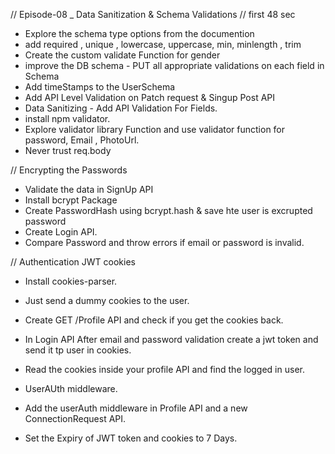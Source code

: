 //  Episode-08 _ Data Sanitization & Schema Validations  // first  48 sec

- Explore the schema type options from the documention
- add required ,  unique , lowercase, uppercase, min, minlength , trim
- Create the custom validate Function for gender 
- improve the DB schema  - PUT all appropriate validations on each field in Schema 
- Add timeStamps to the UserSchema
- Add API Level Validation on Patch request & Singup Post API
- Data Sanitizing  - Add API Validation For Fields.
- install npm validator.
- Explore validator library Function and use validator function for password, Email , PhotoUrl.
- Never trust req.body

// Encrypting the Passwords

- Validate the data in SignUp API
- Install bcrypt Package
- Create PasswordHash using bcrypt.hash & save hte user is excrupted password
- Create Login API.
- Compare Password and throw errors if email or password is invalid.

// Authentication JWT  cookies 

- Install cookies-parser.
- Just send a dummy cookies to the user.
- Create GET /Profile API and check if you get the cookies back.
- In Login API After email and password validation create a jwt token and send it tp user in  cookies.
- Read the cookies inside your profile API and find the logged in user.

- UserAUth middleware.
- Add the userAuth middleware in Profile API and a new ConnectionRequest API.
- Set the Expiry of JWT token and cookies to 7 Days.

